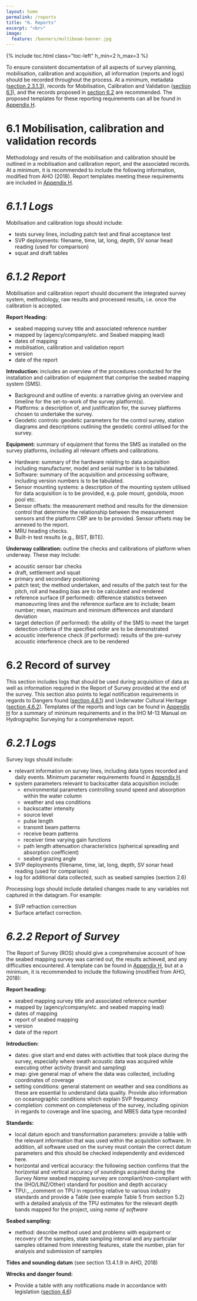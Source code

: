 ```yaml
---
layout: home
permalink: /reports
title: "6. Reports"
excerpt: "<br>"
image:
  feature: /banners/multibeam-banner.jpg
---
```

{% include toc.html class="toc-left" h_min=2 h_max=3 %}

To ensure consistent documentation of all aspects of survey planning, mobilisation, calibration and acquisition, all information (reports and logs) should be recorded throughout the process. At a minimum, metadata ([section 2.3.1.3](#heading=h.3o7alnk)), records for Mobilisation, Calibration and Validation ([section 6.1](#6-1-mobilisation-calibration-and-validation-records-36)), and the records proposed in [section 6.2](#6-2-records-of-survey-37) are recommended. The proposed templates for these reporting requirements can all be found in [Appendix H](#bookmark=id.2rrrqc1).

# 6.1 Mobilisation, calibration and validation records
Methodology and results of the mobilisation and calibration should be outlined in a mobilisation and calibration report, and the associated records. At a minimum, it is recommended to include the following information, modified from AHO (2018). Report templates meeting these requirements are included in [Appendix H](#bookmark=id.2rrrqc1).

# _6.1.1 Logs_
Mobilisation and calibration logs should include:
*   tests survey lines, including patch test and final acceptance test
*   SVP deployments: filename, time, lat, long, depth, SV sonar head reading (used for comparison)
*   squat and draft tables

# _6.1.2 Report_
Mobilisation and calibration report should document the integrated survey system, methodology, raw results and processed results, i.e. once the calibration is accepted. 

**Report Heading:**
*   seabed mapping survey title and associated reference number
*   mapped by (agency/company/etc. and Seabed mapping lead)
*   dates of mapping
*   mobilisation, calibration and validation report
*   version
*   date of the report

**Introduction:** includes an overview of the procedures conducted for the installation and calibration of equipment that comprise the seabed mapping system (SMS).
*   Background and outline of events: a narrative giving an overview and timeline for the set-to-work of the survey platform(s).
*   Platforms: a description of, and justification for, the survey platforms chosen to undertake the survey.
*   Geodetic controls: geodetic parameters for the control survey, station diagrams and descriptions outlining the geodetic control utilised for the survey. 

**Equipment:** summary of equipment that forms the SMS as installed on the survey platforms, including all relevant offsets and calibrations.
*   Hardware: summary of the hardware relating to data acquisition including manufacturer, model and serial number is to be tabulated.
*   Software: summary of the acquisition and processing software, including version numbers is to be tabulated.
*   Sensor mounting systems: a description of the mounting system utilised for data acquisition is to be provided, e.g. pole mount, gondola, moon pool etc.
*   Sensor offsets: the measurement method and results for the dimension control that determine the relationship between the measurement sensors and the platform CRP are to be provided. Sensor offsets may be annexed to the report. 
*   MRU heading checks.
*   Built-in test results (e.g., BIST, BITE).

**Underway calibration:** outline the checks and calibrations of platform when underway. These may include:
*   acoustic sensor bar checks
*   draft, settlement and squat
*   primary and secondary positioning
*   patch test; the method undertaken, and results of the patch test for the pitch, roll and heading bias are to be calculated and rendered
*   reference surface (if performed): difference statistics between manoeuvring lines and the reference surface are to include; beam number; mean, maximum and minimum differences and standard deviation
*   target detection (if performed): the ability of the SMS to meet the target detection criteria of the specified order are to be demonstrated
*   acoustic interference check (if performed): results of the pre-survey acoustic interference check are to be rendered

# 6.2 Record of survey
This section includes logs that should be used during acquisition of data as well as information required in the Report of Survey provided at the end of the survey. This section also points to legal notification requirements in regards to Dangers found ([section 4.6.1](#4-6-1-dangers-found-–-hydrographic-notes-30)) and Underwater Cultural Heritage ([section 4.6.2](#4-6-2-underwater-cultural-heritage-notification-30)). Templates of the reports and logs can be found in [Appendix H](#bookmark=id.2rrrqc1) for a summary of minimum requirements and in the IHO M-13 Manual on Hydrographic Surveying for a comprehensive report.

# _6.2.1 Logs_
Survey logs should include:
*   relevant information on survey lines, including data types recorded and daily events. Minimum parameter requirements found in [Appendix H](#bookmark=id.2rrrqc1).
*   system parameters relevant to backscatter data acquisition include:
    *   environmental parameters controlling sound speed and absorption within the water column
    *   weather and sea conditions
    *   backscatter intensity
    *   source level
    *   pulse length
    *   transmit beam patterns
    *   receive beam patterns
    *   receiver time varying gain functions
    *   path length attenuation characteristics (spherical spreading and absorption coefficient)
    *   seabed grazing angle
*   SVP deployments (filename, time, lat, long, depth, SV sonar head reading (used for comparison)
*   log for additional data collected, such as seabed samples (section 2.6)

Processing logs should include detailed changes made to any variables not captured in the datagram. For example:
*   SVP refraction correction
*   Surface artefact correction.

# _6.2.2 Report of Survey_
The Report of Survey (ROS) should give a comprehensive account of how the seabed mapping survey was carried out, the results achieved, and any difficulties encountered. A template can be found in [Appendix H](#bookmark=id.2rrrqc1), but at a minimum, it is recommended to include the following (modified from AHO, 2018):

**Report heading:**
*   seabed mapping survey title and associated reference number
*   mapped by (agency/company/etc. and seabed mapping lead)
*   dates of mapping
*   report of seabed mapping
*   version
*   date of the report

**Introduction:**
*   dates: give start and end dates with activities that took place during the survey, especially where swath acoustic data was acquired while executing other activity (transit and sampling)
*   map: give general map of where the data was collected, including coordinates of coverage
*   setting conditions: general statement on weather and sea conditions as these are essential to understand data quality. Provide also information on oceanographic conditions which explain SVP frequency
*   completion: comment on completeness of the survey, including opinion in regards to coverage and line spacing, and MBES data type recorded

**Standards:**
*   local datum epoch and transformation parameters: provide a table with the relevant information that was used within the acquisition software. In addition, all software used on the survey must contain the correct datum parameters and this should be checked independently and evidenced here.
*   horizontal and vertical accuracy: the following section confirms that the horizontal and vertical accuracy of soundings acquired during the _Survey_ _Name_ seabed mapping survey are compliant/non-compliant with the (IHO/LINZ/Other) standard for position and depth accuracy 
*   TPU:_ _comment on TPU in reporting relative to various industry standards and provide a Table (see example Table 5 from section 5.2) with a detailed analysis of the TPU estimates for the relevant depth bands mapped for the project, using _name of software_

**Seabed sampling:**
*   method: describe method used and problems with equipment or recovery of the samples, state sampling interval and any particular samples obtained from interesting features, state the number, plan for analysis and submission of samples

**Tides and sounding datum** (see section 13.4.1.9 in AHO, 2018)

**Wrecks and danger found:**
*   Provide a table with any notifications made in accordance with legislation ([section 4.6](#4-6-mandatory-notifications-30))